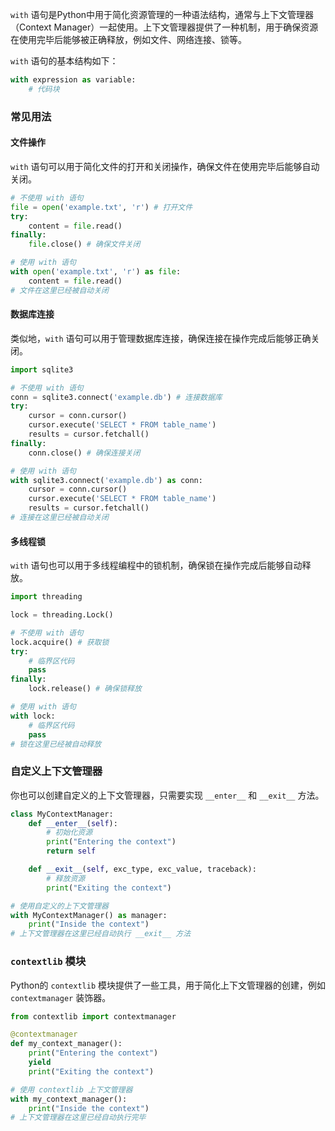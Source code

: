 `with` 语句是Python中用于简化资源管理的一种语法结构，通常与上下文管理器（Context Manager）一起使用。上下文管理器提供了一种机制，用于确保资源在使用完毕后能够被正确释放，例如文件、网络连接、锁等。

`with` 语句的基本结构如下：

```python
with expression as variable:
    # 代码块
```

### 常见用法

#### 文件操作

`with` 语句可以用于简化文件的打开和关闭操作，确保文件在使用完毕后能够自动关闭。

```python
# 不使用 with 语句
file = open('example.txt', 'r') # 打开文件
try:
    content = file.read()
finally:
    file.close() # 确保文件关闭

# 使用 with 语句
with open('example.txt', 'r') as file:
    content = file.read()
# 文件在这里已经被自动关闭
```

#### 数据库连接

类似地，`with` 语句可以用于管理数据库连接，确保连接在操作完成后能够正确关闭。

```python
import sqlite3

# 不使用 with 语句
conn = sqlite3.connect('example.db') # 连接数据库
try:
    cursor = conn.cursor()
    cursor.execute('SELECT * FROM table_name')
    results = cursor.fetchall()
finally:
    conn.close() # 确保连接关闭

# 使用 with 语句
with sqlite3.connect('example.db') as conn:
    cursor = conn.cursor()
    cursor.execute('SELECT * FROM table_name')
    results = cursor.fetchall()
# 连接在这里已经被自动关闭
```

#### 多线程锁

`with` 语句也可以用于多线程编程中的锁机制，确保锁在操作完成后能够自动释放。

```python
import threading

lock = threading.Lock()

# 不使用 with 语句
lock.acquire() # 获取锁
try:
    # 临界区代码
    pass
finally:
    lock.release() # 确保锁释放

# 使用 with 语句
with lock:
    # 临界区代码
    pass
# 锁在这里已经被自动释放
```

### 自定义上下文管理器

你也可以创建自定义的上下文管理器，只需要实现 `__enter__` 和 `__exit__` 方法。

```python
class MyContextManager:
    def __enter__(self):
        # 初始化资源
        print("Entering the context")
        return self

    def __exit__(self, exc_type, exc_value, traceback):
        # 释放资源
        print("Exiting the context")

# 使用自定义的上下文管理器
with MyContextManager() as manager:
    print("Inside the context")
# 上下文管理器在这里已经自动执行 __exit__ 方法
```

### `contextlib` 模块

Python的 `contextlib` 模块提供了一些工具，用于简化上下文管理器的创建，例如 `contextmanager` 装饰器。

```python
from contextlib import contextmanager

@contextmanager
def my_context_manager():
    print("Entering the context")
    yield
    print("Exiting the context")

# 使用 contextlib 上下文管理器
with my_context_manager():
    print("Inside the context")
# 上下文管理器在这里已经自动执行完毕
```
